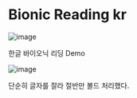 # Bionic Reading kr
![image](https://user-images.githubusercontent.com/66944342/170925793-dd42cd83-0f45-4281-a980-3d5da006c879.png)

한글 바이오닉 리딩 Demo

![image](https://user-images.githubusercontent.com/66944342/170925971-f1ad654b-6088-4a1f-beee-f6a9af71a2a6.png)

단순히 글자를 잘라 절반만 볼드 처리했다.
